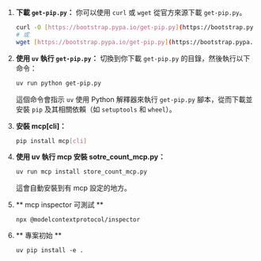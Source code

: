 1.  **下載 `get-pip.py`：**
    你可以使用 `curl` 或 `wget` 從官方來源下載 `get-pip.py`。

    ```bash
    curl -O [https://bootstrap.pypa.io/get-pip.py](https://bootstrap.pypa.io/get-pip.py)
    # 或
    wget [https://bootstrap.pypa.io/get-pip.py](https://bootstrap.pypa.io/get-pip.py)
    ```

2.  **使用 `uv` 執行 `get-pip.py`：**
    切換到你下載 `get-pip.py` 的目錄，然後執行以下命令：

    ```bash
    uv run python get-pip.py
    ```

    這個命令會指示 `uv` 使用 Python 解釋器來執行 `get-pip.py` 腳本，從而下載並安裝 `pip` 及其相關依賴（如 `setuptools` 和 `wheel`）。

3.  **安裝 mcp[cli]：**
    ```bash
    pip install mcp[cli]
    ```

4.  **使用 uv 執行 mcp 安裝 sotre_count_mcp.py：**
    ```bash
    uv run mcp install store_count_mcp.py
    ```
    這會自動安裝到有 mcp 設定的地方。

5.  ** mcp inspector 可測試 **
    ```
    npx @modelcontextprotocol/inspector
    ```

6. ** 專案初始 **
    ```
    uv pip install -e .
   ```